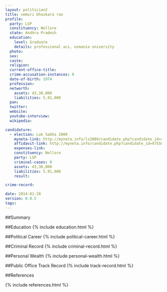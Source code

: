 ```yaml
---
layout: politician2
title: vemuri bhaskara rao
profile: 
  party: LSP
  constituency: Nellore
  state: Andhra Pradesh
  education: 
    level: Graduate
    details: professional acs, osmania university
  photo: 
  sex: 
  caste: 
  religion: 
  current-office-title: 
  crime-accusation-instances: 0
  date-of-birth: 1974
  profession: 
  networth: 
    assets: 43,30,000
    liabilities: 5,91,000
  pan: 
  twitter: 
  website: 
  youtube-interview: 
  wikipedia: 

candidature: 
  - election: Lok Sabha 2009
    myneta-link: http://myneta.info/ls2009/candidate.php?candidate_id=4755
    affidavit-link: http://myneta.info/candidate.php?candidate_id=4755&scan=original
    expenses-link: 
    constituency: Nellore 
    party: LSP
    criminal-cases: 0
    assets: 43,30,000
    liabilities: 5,91,000
    result:  

crime-record: 

date: 2014-01-28
version: 0.0.5
tags: 
---
```

##Summary


##Education
{% include education.html %}


##Political Career
{% include political-career.html %}


##Criminal Record
{% include criminal-record.html %}


##Personal Wealth
{% include personal-wealth.html %}


##Public Office Track Record
{% include track-record.html %}


##References


{% include references.html %}